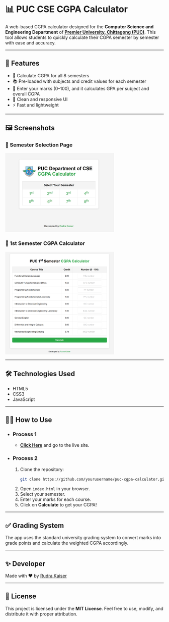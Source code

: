 # 📊 PUC CSE CGPA Calculator

A web-based CGPA calculator designed for the **Computer Science and Engineering Department** of **[Premier University, Chittagong (PUC)](https://cse.puc.ac.bd/)**. This tool allows students to quickly calculate their CGPA semester by semester with ease and accuracy.

---

## 🚀 Features

- 🧮 Calculate CGPA for all 8 semesters
- 📚 Pre-loaded with subjects and credit values for each semester
- 🔢 Enter your marks (0–100), and it calculates GPA per subject and overall CGPA
- 🎨 Clean and responsive UI
- ⚡ Fast and lightweight

---

## 🖼️ Screenshots

### 🎯 Semester Selection Page
<img src="assets/sem_page.jpg" height="250px" alt="Semester SelectionSemester Selection">

### 📘 1st Semester CGPA Calculator
<img src="assets/cgpa_cal_page.png" height="325px" alt="1st Semester CGPA Page">

---

## 🛠️ Technologies Used

- HTML5
- CSS3
- JavaScript

---

## 🧑‍💻 How to Use

- ### Process 1

   - **[Click Here](https://rudra-404.github.io/PUC_CSE_CGPA_Calculator/)** and go to the live site.

- ### Process 2

   1. Clone the repository:
      ```bash
      git clone https://github.com/yourusername/puc-cgpa-calculator.git
      ```
   2. Open `index.html` in your browser.
   3. Select your semester.
   4. Enter your marks for each course.
   5. Click on **Calculate** to get your CGPA!

---

## ✅ Grading System

The app uses the standard university grading system to convert marks into grade points and calculate the weighted CGPA accordingly.

---

## ✨ Developer

Made with ❤️ by [Rudra Kaiser](https://github.com/rudra-404)

---

## 📜 License

This project is licensed under the **MIT License**. Feel free to use, modify, and distribute it with proper attribution.